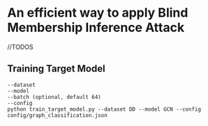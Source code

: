 # An efficient way to apply Blind Membership Inference Attack

//TODOS

## Training Target Model

    --dataset
    --model
    --batch (optional, default 64)
    --config
    python train_target_model.py --dataset DD --model GCN --config config/graph_classification.json


##